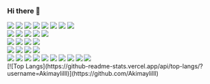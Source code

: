 ### Hi there 👋

<span >
  <img src="https://img.shields.io/badge/-Language:-666666?style=flat-square&logo=buddy&logoColor=white" />
  <img src="https://img.shields.io/badge/-Java-3776AB?style=flat-square&logo=openjdk&logoColor=white" />
  <img src="https://img.shields.io/badge/-C++-00599C?style=flat-square&logo=cplusplus&logoColor=white" />
  <img src="https://img.shields.io/badge/-Matlab-oringe?style=flat-square&logo=" />
  <img src="https://img.shields.io/badge/-Python-3776AB?style=flat-square&logo=python&logoColor=white" />
  <img src="https://img.shields.io/badge/-C%23-239120?style=flat-square&logo=csharp&logoColor=white" />
  <img src="https://img.shields.io/badge/-TypeScript-3178C6?style=flat-square&logo=typescript&logoColor=white" />
  <img src="https://img.shields.io/badge/-JavaScript-oringe?style=flat-square&logo=javascript" />
</span>
</br>
<span>
  <img src="https://img.shields.io/badge/-Framework:-666666?style=flat-square&logo=buddy&logoColor=white" />
  <img src="https://img.shields.io/badge/-Spring-6DB33F?style=flat-square&logo=spring&logoColor=white" />
  <img src="https://img.shields.io/badge/-Node.js-339933?style=flat-square&logo=node.js&logoColor=white" />
  <img src="https://img.shields.io/badge/-NestJS-E0234E?style=flat-square&logo=nestjs&logoColor=white" />
  <img src="https://img.shields.io/badge/-Vue.js-4FC08D?style=flat-square&logo=vuedotjs&logoColor=white" />
</span>
</br>
<span>
  <img src="https://img.shields.io/badge/-Database:-666666?style=flat-square&logo=buddy&logoColor=white" />
  <img src="https://img.shields.io/badge/-MySQL-4479A1?style=flat-square&logo=mysql&logoColor=white" />
  <img src="https://img.shields.io/badge/-PostgreSQL-4169E1?style=flat-square&logo=postgresql&logoColor=white" />
  <img src="https://img.shields.io/badge/-SQLite-003B57?style=flat-square&logo=sqlite&logoColor=white" />
</span>
</br>
<span>
  <img src="https://img.shields.io/badge/-Library:-666666?style=flat-square&logo=buddy&logoColor=white" />
  <img src="https://img.shields.io/badge/-GDAL-5CAE58?style=flat-square&logo=gdal&logoColor=white" />
  <img src="https://img.shields.io/badge/-OpenCV-5C3EE8?style=flat-square&logo=opencv&logoColor=white" />
  <img src="https://img.shields.io/badge/-FFmpeg-007808?style=flat-square&logo=ffmpeg&logoColor=white" />
</span>
</br>
<span>
  <img src="https://img.shields.io/badge/-Tool:-666666?style=flat-square&logo=buddy&logoColor=white" />
  <img src="https://img.shields.io/badge/-MacOS-A22846?style=flat-square&logo=apple&logoColor=white" />
  <img src="https://img.shields.io/badge/-Windows-003399?style=flat-square&logo=windowsxp&logoColor=white" />
  <img src="https://img.shields.io/badge/-Linux-FCC624?style=flat-square&logo=linux&logoColor=white" />
  <img src="https://img.shields.io/badge/-Visual%20Studio%20Code-007ACC?style=flat-square&logo=visualstudiocode&logoColor=white" />
  <img src="https://img.shields.io/badge/-Vim-019733?style=flat-square&logo=vim&logoColor=white" />
  <img src="https://img.shields.io/badge/-Dokcer-2496ED?style=flat-square&logo=docker&logoColor=white" />
  <img src="https://img.shields.io/badge/-Nginx-009639?style=flat-square&logo=nginx&logoColor=white" />
  <img src="https://img.shields.io/badge/-Anaconda-44A833?style=flat-square&logo=anaconda&logoColor=white" />
  <img src="https://img.shields.io/badge/-Qgis-589632?style=flat-square&logo=qgis&logoColor=white" />
</span>
</br>
[![Top Langs](https://github-readme-stats.vercel.app/api/top-langs/?username=Akimaylilll)](https://github.com/Akimaylilll)
<!--
**Akimaylilll/Akimaylilll** is a ✨ _special_ ✨ repository because its `README.md` (this file) appears on your GitHub profile.

Here are some ideas to get you started:

- 🔭 I’m currently working on ...
- 🌱 I’m currently learning ...
- 👯 I’m looking to collaborate on ...
- 🤔 I’m looking for help with ...
- 💬 Ask me about ...
- 📫 How to reach me: ...
- 😄 Pronouns: ...
- ⚡ Fun fact: ...
-->
